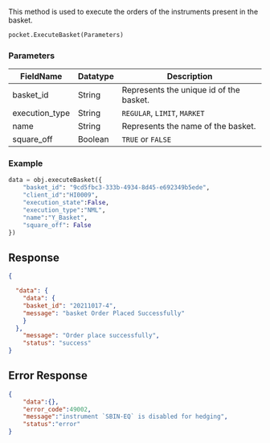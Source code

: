 <!-- ## Execute Basket Order -->
This method is used to execute the orders of the instruments present in the basket.

```python
pocket.ExecuteBasket(Parameters)
```

### Parameters
| FieldName       | Datatype | Description                                   |
|-----------------|----------|-----------------------------------------------|
| basket_id       | String   | Represents the unique id of the basket.      |
| execution_type  | String   | `REGULAR`, `LIMIT`, `MARKET`                       |
| name            | String   | Represents the name of the basket.           |
| square_off      | Boolean  | `TRUE` or `FALSE`                                 |


### Example
```python
data = obj.executeBasket({
    "basket_id": "9cd5fbc3-333b-4934-8d45-e692349b5ede",
    "client_id":"HI0009",
    "execution_state":False,
    "execution_type":"NML",
    "name":"Y_Basket",
    "square_off": False
})
```


## Response
```json
{

  "data": {
    "data": {
    "basket_id": "20211017-4",
    "message": "basket Order Placed Successfully"
    }
  },
    "message": "Order place successfully",
    "status": "success"
}
```

## Error Response
```json
{
    "data":{},
    "error_code":49002,
    "message":"instrument `SBIN-EQ` is disabled for hedging",
    "status":"error"
}
```